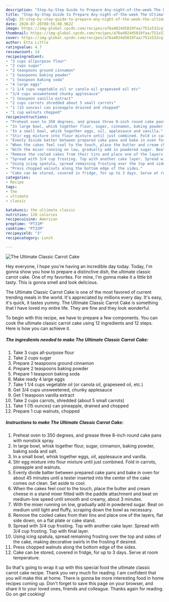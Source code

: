 ```yaml
---
description: "Step-by-Step Guide to Prepare Any-night-of-the-week The Ultimate Classic Carrot Cake"
title: "Step-by-Step Guide to Prepare Any-night-of-the-week The Ultimate Classic Carrot Cake"
slug: 35-step-by-step-guide-to-prepare-any-night-of-the-week-the-ultimate-classic-carrot-cake
date: 2020-07-26T00:55:08.962Z
image: https://img-global.cpcdn.com/recipes/a76a4024d5819faa/751x532cq70/the-ultimate-classic-carrot-cake-recipe-main-photo.jpg
thumbnail: https://img-global.cpcdn.com/recipes/a76a4024d5819faa/751x532cq70/the-ultimate-classic-carrot-cake-recipe-main-photo.jpg
cover: https://img-global.cpcdn.com/recipes/a76a4024d5819faa/751x532cq70/the-ultimate-classic-carrot-cake-recipe-main-photo.jpg
author: Etta Little
ratingvalue: 4.7
reviewcount: 14
recipeingredient:
- "3 cups allpurpose flour"
- "2 cups sugar"
- "2 teaspoons ground cinnamon"
- "2 teaspoons baking powder"
- "1 teaspoon baking soda"
- "4 large eggs"
- "1 1/4 cups vegetable oil or canola oil grapeseed oil etc"
- "3/4 cups unsweetened chunky applesauce"
- "1 teaspoon vanilla extract"
- "2 cups carrots shredded about 5 small carrots"
- "1 (15 ounces) can pineapple drained and chopped"
- "1 cup walnuts chopped"
recipeinstructions:
- "Preheat oven to 350 degrees, and grease three 8-inch round cake pans with nonstick spray."
- "In large bowl, whisk together flour, sugar, cinnamon, baking powder, baking soda and salt."
- "In a small bowl, whisk together eggs, oil, applesauce and vanilla."
- "Stir egg mixture into flour mixture until just combined. Fold in carrots, pineapple and walnuts."
- "Evenly divide batter between prepared cake pans and bake in oven for about 45 minutes until a tester inserted into the center of the cake comes out clean. Set aside to cool."
- "When the cakes feel cool to the touch, place the butter and cream cheese in a stand mixer fitted with the paddle attachment and beat on medium-low speed until smooth and creamy, about 3 minutes."
- "With the mixer running on low, gradually add in powdered sugar. Beat on medium until light and fluffy, scraping down the bowl as necessary."
- "Remove the cooled cakes from their tins and place one of the layers, flat side down, on a flat plate or cake stand."
- "Spread with 3/4 cup frosting. Top with another cake layer. Spread with 3/4 cup frosting. Top with final layer."
- "Using icing spatula, spread remaining frosting over the top and sides of the cake, making decorative swirls in the frosting if desired."
- "Press chopped walnuts along the bottom edge of the sides."
- "Cake can be stored, covered in fridge, for up to 3 days. Serve at room temperature."
categories:
- Recipe
tags:
- the
- ultimate
- classic

katakunci: the ultimate classic 
nutrition: 120 calories
recipecuisine: American
preptime: "PT31M"
cooktime: "PT32M"
recipeyield: "3"
recipecategory: Lunch

---
```



![The Ultimate Classic Carrot Cake](https://img-global.cpcdn.com/recipes/a76a4024d5819faa/751x532cq70/the-ultimate-classic-carrot-cake-recipe-main-photo.jpg)

Hey everyone, I hope you're having an incredible day today. Today, I'm gonna show you how to prepare a distinctive dish, the ultimate classic carrot cake. One of my favorites. For mine, I'm gonna make it a little bit tasty. This is gonna smell and look delicious.

The Ultimate Classic Carrot Cake is one of the most favored of current trending meals in the world. It's appreciated by millions every day. It's easy, it's quick, it tastes yummy. The Ultimate Classic Carrot Cake is something that I have loved my entire life. They are fine and they look wonderful.




To begin with this recipe, we have to prepare a few components. You can cook the ultimate classic carrot cake using 12 ingredients and 12 steps. Here is how you can achieve it.

<!--inarticleads1-->

##### The ingredients needed to make The Ultimate Classic Carrot Cake:

1. Take 3 cups all-purpose flour
1. Take 2 cups sugar
1. Prepare 2 teaspoons ground cinnamon
1. Prepare 2 teaspoons baking powder
1. Prepare 1 teaspoon baking soda
1. Make ready 4 large eggs
1. Take 1 1/4 cups vegetable oil (or canola oil, grapeseed oil, etc.)
1. Get 3/4 cups unsweetened, chunky applesauce
1. Get 1 teaspoon vanilla extract
1. Take 2 cups carrots, shredded (about 5 small carrots)
1. Take 1 (15 ounces) can pineapple, drained and chopped
1. Prepare 1 cup walnuts, chopped




<!--inarticleads2-->

##### Instructions to make The Ultimate Classic Carrot Cake:

1. Preheat oven to 350 degrees, and grease three 8-inch round cake pans with nonstick spray.
1. In large bowl, whisk together flour, sugar, cinnamon, baking powder, baking soda and salt.
1. In a small bowl, whisk together eggs, oil, applesauce and vanilla.
1. Stir egg mixture into flour mixture until just combined. Fold in carrots, pineapple and walnuts.
1. Evenly divide batter between prepared cake pans and bake in oven for about 45 minutes until a tester inserted into the center of the cake comes out clean. Set aside to cool.
1. When the cakes feel cool to the touch, place the butter and cream cheese in a stand mixer fitted with the paddle attachment and beat on medium-low speed until smooth and creamy, about 3 minutes.
1. With the mixer running on low, gradually add in powdered sugar. Beat on medium until light and fluffy, scraping down the bowl as necessary.
1. Remove the cooled cakes from their tins and place one of the layers, flat side down, on a flat plate or cake stand.
1. Spread with 3/4 cup frosting. Top with another cake layer. Spread with 3/4 cup frosting. Top with final layer.
1. Using icing spatula, spread remaining frosting over the top and sides of the cake, making decorative swirls in the frosting if desired.
1. Press chopped walnuts along the bottom edge of the sides.
1. Cake can be stored, covered in fridge, for up to 3 days. Serve at room temperature.




So that's going to wrap it up with this special food the ultimate classic carrot cake recipe. Thank you very much for reading. I am confident that you will make this at home. There is gonna be more interesting food in home recipes coming up. Don't forget to save this page on your browser, and share it to your loved ones, friends and colleague. Thanks again for reading. Go on get cooking!
